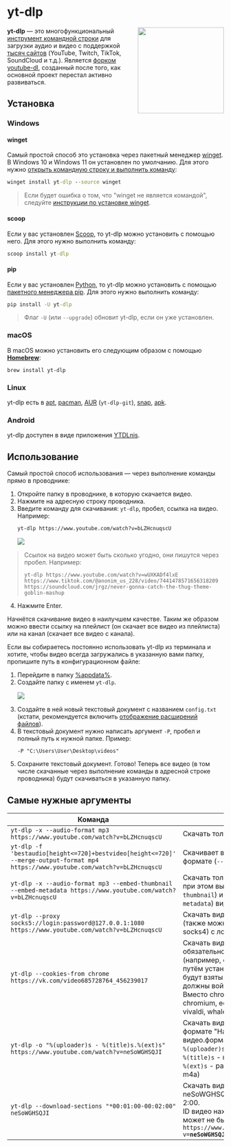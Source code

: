 # yt-dlp

<img src="/img/logo/yt-dlp.png" style="float: right" width="200">

**yt-dlp** — это многофункциональный [инструмент командной строки](https://ru.wikipedia.org/wiki/%D0%98%D0%BD%D1%82%D0%B5%D1%80%D1%84%D0%B5%D0%B9%D1%81_%D0%BA%D0%BE%D0%BC%D0%B0%D0%BD%D0%B4%D0%BD%D0%BE%D0%B9_%D1%81%D1%82%D1%80%D0%BE%D0%BA%D0%B8) для загрузки аудио и видео с поддержкой [тысяч сайтов](https://github.com/yt-dlp/yt-dlp/blob/master/supportedsites.md) (YouTube, Twitch, TikTok, SoundCloud и т.д.). Является [форком](https://ru.wikipedia.org/wiki/%D0%A4%D0%BE%D1%80%D0%BA) [youtube-dl](https://github.com/ytdl-org/youtube-dl), созданный после того, как основной проект перестал активно развиваться.

## Установка

### Windows

#### winget

Самый простой способ это установка через пакетный менеджер [winget](/apps/winget). В Windows 10 и Windows 11 он установлен по умолчанию. Для этого нужно [открыть командную строку и выполнить команду](/windows/run):

```bat
winget install yt-dlp --source winget
```

> Если будет ошибка о том, что "winget не является командой", следуйте [инструкции по установке winget](/apps/winget).

#### scoop

Если у вас установлен [Scoop](/apps/scoop), то yt-dlp можно установить с помощью него. Для этого нужно выполнить команду:

```bat
scoop install yt-dlp
```

#### pip

Если у вас установлен [Python](https://ru.wikipedia.org/wiki/Python), то yt-dlp можно установить с помощью [пакетного менеджера pip](https://ru.wikipedia.org/wiki/Pip_(%D0%BC%D0%B5%D0%BD%D0%B5%D0%B4%D0%B6%D0%B5%D1%80_%D0%BF%D0%B0%D0%BA%D0%B5%D1%82%D0%BE%D0%B2)). Для этого нужно выполнить команду:

```bat
pip install -U yt-dlp
```

> Флаг `-U` (или `--upgrade`) обновит yt-dlp, если он уже установлен.

### macOS

В macOS можно установить его следующим образом с помощью **[Homebrew](https://ru.wikipedia.org/wiki/Homebrew_(%D0%BC%D0%B5%D0%BD%D0%B5%D0%B4%D0%B6%D0%B5%D1%80_%D0%BF%D0%B0%D0%BA%D0%B5%D1%82%D0%BE%D0%B2))**:

```shell
brew install yt-dlp
```

### Linux

yt-dlp есть в [apt](https://ru.wikipedia.org/wiki/Advanced_Packaging_Tool), [pacman](https://wiki.archlinux.org/title/Pacman_(%D0%A0%D1%83%D1%81%D1%81%D0%BA%D0%B8%D0%B9)), [AUR](https://wiki.archlinux.org/title/Arch_User_Repository_(%D0%A0%D1%83%D1%81%D1%81%D0%BA%D0%B8%D0%B9)) (`yt-dlp-git`), [snap](https://ru.wikipedia.org/wiki/Snappy_(%D1%81%D0%B8%D1%81%D1%82%D0%B5%D0%BC%D0%B0_%D1%83%D0%BF%D1%80%D0%B0%D0%B2%D0%BB%D0%B5%D0%BD%D0%B8%D1%8F_%D0%BF%D0%B0%D0%BA%D0%B5%D1%82%D0%B0%D0%BC%D0%B8)), [apk](https://wiki.alpinelinux.org/wiki/Alpine_Package_Keeper).

### Android

yt-dlp доступен в виде приложения [YTDLnis](/apps/ytdlnis).

## Использование

Самый простой способ использования — через выполнение команды прямо в проводнике:

1.  Откройте папку в проводнике, в которую скачается видео.
2.  Нажмите на адресную строку проводника.
3.  Введите команду для скачивания: `yt-dlp`, пробел, ссылка на видео. Например:
    ```shell
    yt-dlp https://www.youtube.com/watch?v=bLZHcnuqscU
    ```
    <img src="/img/apps/yt-dlp/1.png" style="margin: 15px auto; display: block">
> Ссылок на видео может быть сколько угодно, они пишутся через пробел. Например:
> ```shell
> yt-dlp https://www.youtube.com/watch?v=wUXKADf4lxE https://www.tiktok.com/@anonim_us_228/video/7441478571656318209 https://soundcloud.com/jrgz/never-gonna-catch-the-thug-theme-goblin-mashup
> ```
4.  Нажмите Enter.

Начнётся скачивание видео в наилучшем качестве. Таким же образом можно ввести ссылку на плейлист (он скачает все видео из плейлиста) или на канал (скачает все видео с канала).

Если вы собираетесь постоянно использовать yt-dlp из терминала и хотите, чтобы видео всегда загружались в указанную вами папку, пропишите путь в конфигурационном файле:

1.  Перейдите в папку [%appdata%](/windows/appdata).
2.  Создайте папку с именем `yt-dlp`.
    <img src="/img/apps/yt-dlp/2.png" style="margin: 15px auto; display: block">
3.  Создайте в ней новый текстовый документ с названием `config.txt` (кстати, рекомендуется включить [отображение расширений файлов](/windows/file-ext)).
4.  В текстовый документ нужно написать аргумент `-P`, пробел и полный путь к нужной папке. Пример:
    ```shell
    -P "C:\Users\User\Desktop\videos"
    ```
5.  Сохраните текстовый документ. Готово! Теперь все видео (в том числе скачанные через выполнение команды в адресной строке проводника) будут скачиваться в указанную папку.

## Самые нужные аргументы

| Команда                                                                                                                              | Описание                                                                                                                                                                                                                                                                       |
| ------------------------------------------------------------------------------------------------------------------------------------ | ------------------------------------------------------------------------------------------------------------------------------------------------------------------------------------------------------------------------------------------------------------------------------ |
| `yt-dlp -x --audio-format mp3 https://www.youtube.com/watch?v=bLZHcnuqscU`                                                             | Скачать только аудио (`-x`) в формате mp3.                                                                                                                                                                                                                                      |
| `yt-dlp -f 'bestaudio[height<=720]+bestvideo[height<=720]' --merge-output-format mp4 https://www.youtube.com/watch?v=bLZHcnuqscU`      | Скачивает видео в качестве (`-f`) 720p в формате (`--merge-output-format`) mp4.                                                                                                                                                                                                  |
| `yt-dlp -x --audio-format mp3 --embed-thumbnail --embed-metadata https://www.youtube.com/watch?v=bLZHcnuqscU`                           | Скачать только аудио (`-x`) в формате mp3, при этом вытащить обложку (`--embed-thumbnail`) и [метаданные](https://ru.wikipedia.org/wiki/ID3_(%D0%BC%D0%B5%D1%82%D0%B0%D0%B4%D0%B0%D0%BD%D0%BD%D1%8B%D0%B5)) (`--embed-metadata`) видео и записать их в файл mp3. |
| `yt-dlp --proxy socks5://login:password@127.0.0.1:1080 https://www.youtube.com/watch?v=bLZHcnuqscU`                                    | Скачать видео, используя [прокси](https://ru.wikipedia.org/wiki/Прокси-сервер) [socks5](https://ru.wikipedia.org/wiki/SOCKS) (также можно использовать http, https, socks4) с логином и паролем.                                                                                       |
| `yt-dlp --cookies-from chrome https://vk.com/video685728764_456239017`                                                                 | Скачать видео с сайта, на котором обязательно нужен вход в аккаунт (например, файлообменник, Boosty) путём установки файлов Cookie, которые будут взяты из браузера Chrome. Вы должны войти в аккаунт в этом браузере. Вместо chrome может быть brave, chromium, edge, firefox, opera, safari, vivaldi, whale. |
| `yt-dlp -o "%(uploader)s - %(title)s.%(ext)s" https://www.youtube.com/watch?v=neSoWGHSQJI`                                             | Скачать видео с названием (`-o`) в формате "Название канала - Название видео.формат".<br> `%(uploader)s` - название канала<br> `%(title)s` - название видео<br> `%(ext)s` - расширение файла (mp4, webm, m4a)                                                                  |
| `yt-dlp --download-sections "*00:01:00-00:02:00" neSoWGHSQJI`                                                                         | Скачать видео с YouTube, у которого ID = neSoWGHSQJI и обрезать его с 1:00 по 2:00.<br>ID видео находится в ссылке от `?v=` до `&` (`&` может не быть):<br> `https://www.youtube.com/watch?v=`**`neSoWGHSQJI`**`&pp=ygUMbWlzaWRlIHNvbmcgoAcB`                               |